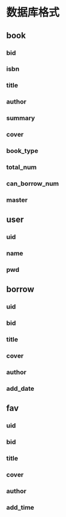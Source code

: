 # 数据库格式
## book
### bid
### isbn
### title
### author
### summary
### cover
### book_type
### total_num
### can_borrow_num
### master

## user
### uid
### name
### pwd

## borrow
### uid
### bid
### title
### cover
### author
### add_date

## fav
### uid
### bid
### title
### cover
### author
### add_time